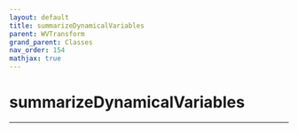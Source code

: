 ```yaml
---
layout: default
title: summarizeDynamicalVariables
parent: WVTransform
grand_parent: Classes
nav_order: 154
mathjax: true
---
```


#  summarizeDynamicalVariables




---

